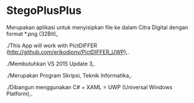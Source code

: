# StegoPlusPlus

Merupakan aplikasi untuk menyisipkan file ke dalam Citra Digital dengan format *.png (32Bit),.

./This App will work with PictDIFFER (http://github.com/erikodiony/PictDIFFER_UWP),.

./Membutuhkan VS 2015 Update 3,.

./Merupakan Program Skripsi, Teknik Informatika,.

./Dibangun menggunakan C# + XAML = UWP (Universal Windows Platform),.
